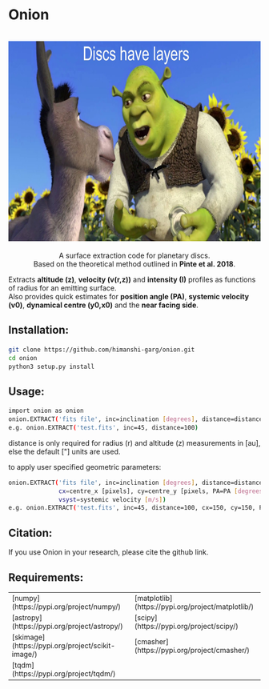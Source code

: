 # Onion

<p align="center">
  <br/>
  <img src="https://github.com/himanshi-garg/onion/blob/main/supplementary/shrek.jpg" width="600" height="400"><br/>
  <br>
  A surface extraction code for planetary discs.<br/>
  Based on the theoretical method outlined in <b>Pinte et al. 2018</b>.
  <br/>
</p>

Extracts **altitude (z)**, **velocity (v(r,z))** and **intensity (I)** profiles as functions of radius for an emitting surface.  
Also provides quick estimates for **position angle (PA)**, **systemic velocity (v0)**, **dynamical centre (y0,x0)** and the **near facing side**.

## Installation:
```bash
git clone https://github.com/himanshi-garg/onion.git
cd onion
python3 setup.py install
```

## Usage:
```bash
import onion as onion
onion.EXTRACT('fits file', inc=inclination [degrees], distance=distance [parsecs])
e.g. onion.EXTRACT('test.fits', inc=45, distance=100)
```

distance is only required for radius (r) and altitude (z) measurements in [au], else the default ["] units are used.

to apply user specified geometric parameters:
```bash
onion.EXTRACT('fits file', inc=inclination [degrees], distance=distance [parsecs],
              cx=centre_x [pixels], cy=centre_y [pixels, PA=PA [degrees], 
              vsyst=systemic velocity [m/s])
e.g. onion.EXTRACT('test.fits', inc=45, distance=100, cx=150, cy=150, PA=45, vsyst=4000)
```

## Citation:
If you use Onion in your research, please cite the github link.

## Requirements:
<table border="0">
 <tr>
    <td>[numpy](https://pypi.org/project/numpy/)</td>
    <td>[matplotlib](https://pypi.org/project/matplotlib/)</td>
 </tr>
 <tr>
    <td>[astropy](https://pypi.org/project/astropy/)</td>
    <td>[scipy](https://pypi.org/project/scipy/)</td>
 </tr>
 <tr>
    <td>[skimage](https://pypi.org/project/scikit-image/)</td>
    <td>[cmasher](https://pypi.org/project/cmasher/)</td>
 </tr>
 <tr>
    <td>[tqdm](https://pypi.org/project/tqdm/)</td>
    <td></td>
 </tr>
</table>
